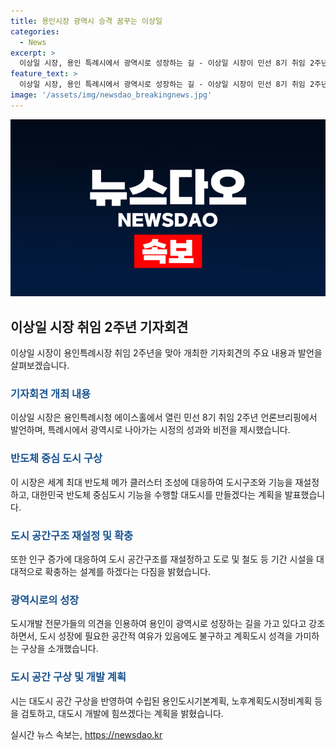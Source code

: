 ```yaml
---
title: 용인시장 광역시 승격 꿈꾸는 이상일
categories:
  - News
excerpt: >
  이상일 시장, 용인 특례시에서 광역시로 성장하는 길 - 이상일 시장이 민선 8기 취임 2주년을 맞아 언론 브리핑을 통해 반도체 중심도시로의 변화와 도시 발전 계획을 소개하며, 광역시로 성장 중임을 강조했다. 인구 증가에 대비하기 위해 도로 및 철도 등 기반시설을 확충하고, 교통인프라를 고려한 도시계획을 추진 중이며, 노후 도시 구조를 재설정하는 등 도시의 장기 발전을 위한 다양한 계획들을 밝혔다. 이에 대한 세부 내용과 시장의 다짐도 함께 전달되었다.
feature_text: >
  이상일 시장, 용인 특례시에서 광역시로 성장하는 길 - 이상일 시장이 민선 8기 취임 2주년을 맞아 언론 브리핑을 통해 반도체 중심도시로의 변화와 도시 발전 계획을 소개하며, 광역시로 성장 중임을 강조했다. 인구 증가에 대비하기 위해 도로 및 철도 등 기반시설을 확충하고, 교통인프라를 고려한 도시계획을 추진 중이며, 노후 도시 구조를 재설정하는 등 도시의 장기 발전을 위한 다양한 계획들을 밝혔다. 이에 대한 세부 내용과 시장의 다짐도 함께 전달되었다.
image: '/assets/img/newsdao_breakingnews.jpg'
---
```


<p><img src="/assets/img/newsdao_breakingnews.jpg" alt="ranknews 속보" /></p>

<h2 data-ke-size="size26">이상일 시장 취임 2주년 기자회견</h2>

<p data-ke-size="size16">이상일 시장이 용인특례시장 취임 2주년을 맞아 개최한 기자회견의 주요 내용과 발언을 살펴보겠습니다.</p>

<h3><b><span style="color: #1a5490;">기자회견 개최 내용</span></b></h3>

<p data-ke-size="size16">이상일 시장은 용인특례시청 에이스홀에서 열린 민선 8기 취임 2주년 언론브리핑에서 발언하며, 특례시에서 광역시로 나아가는 시정의 성과와 비전을 제시했습니다.</p>

<h3><b><span style="color: #1a5490;">반도체 중심 도시 구상</span></b></h3>

<p data-ke-size="size16">이 시장은 세계 최대 반도체 메가 클러스터 조성에 대응하여 도시구조와 기능을 재설정하고, 대한민국 반도체 중심도시 기능을 수행할 대도시를 만들겠다는 계획을 발표했습니다.</p>

<h3><b><span style="color: #1a5490;">도시 공간구조 재설정 및 확충</span></b></h3>

<p data-ke-size="size16">또한 인구 증가에 대응하여 도시 공간구조를 재설정하고 도로 및 철도 등 기간 시설을 대대적으로 확충하는 설계를 하겠다는 다짐을 밝혔습니다.</p>

<h3><b><span style="color: #1a5490;">광역시로의 성장</span></b></h3>

<p data-ke-size="size16">도시개발 전문가들의 의견을 인용하여 용인이 광역시로 성장하는 길을 가고 있다고 강조하면서, 도시 성장에 필요한 공간적 여유가 있음에도 불구하고 계획도시 성격을 가미하는 구상을 소개했습니다.</p>

<h3><b><span style="color: #1a5490;">도시 공간 구상 및 개발 계획</span></b></h3>

<p data-ke-size="size16">시는 대도시 공간 구상을 반영하여 수립된 용인도시기본계획, 노후계획도시정비계획 등을 검토하고, 대도시 개발에 힘쓰겠다는 계획을 밝혔습니다.</p>
실시간 뉴스 속보는, <a href="https://newsdao.kr" rel="dofollow">https://newsdao.kr</a>


